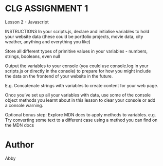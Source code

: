 # CLG ASSIGNMENT 1
Lesson 2 - Javascript

INSTRUCTIONS
In your scripts.js, declare and initialise variables to hold your website data (these could be portfolio projects, movie data, city weather, anything and everything you like)

Store all different types of primitive values in your variables - numbers, strings, booleans, even null

Output the variables to your console (you could use console.log in your scripts.js or directly in the console) to prepare for how you might include the data on the frontend of your website in the future.

E.g. Concatenate strings with variables to create content for your web page.

Once you’ve set up all your variables with data, use some of the console object methods you learnt about in this lesson to clear your console or add a console warning.

Optional bonus step: Explore MDN docs to apply methods to variables.
e.g. Try converting some text to a different case using a method you can find on the MDN docs

# Author
Abby

